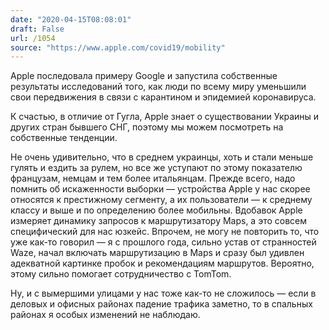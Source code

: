 ```yaml
---
date: "2020-04-15T08:08:01"
draft: False
url: /1054
source: "https://www.apple.com/covid19/mobility"
---
```


Apple последовала примеру Google и запустила собственные результаты исследований того, как люди по всему миру уменьшили свои передвижения в связи с карантином и эпидемией коронавируса.

К счастью, в отличие от Гугла, Apple знает о существовании Украины и других стран бывшего СНГ, поэтому мы можем посмотреть на собственные тенденции.

Не очень удивительно, что в среднем украинцы, хоть и стали меньше гулять и ездить за рулем, но все же уступают по этому показателю французам, немцам и тем более итальянцам. Прежде всего, надо помнить об искаженности выборки — устройства Apple у нас скорее относятся к престижному сегменту, а их пользователи — к среднему классу и выше и по определению более мобильны. Вдобавок Apple измеряет динамику запросов к маршрутизатору Maps, а это совсем специфический для нас юзкейс. Впрочем, не могу не повторить то, что уже как-то говорил — я с прошлого года, сильно устав от странностей Waze, начал включать маршрутизацию в Maps и сразу был удивлен адекватной картинке пробок и рекомендациям маршрутов. Вероятно, этому сильно помогает сотрудничество с TomTom.

Ну, и с вымершими улицами у нас тоже как-то не сложилось — если в деловых и офисных районах падение трафика заметно, то в спальных районах я особых изменений не наблюдаю.
